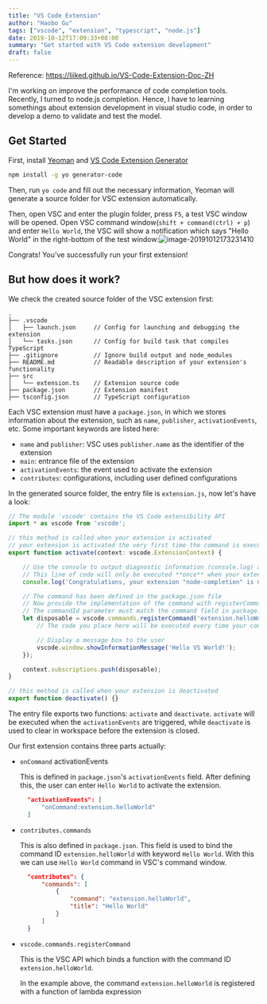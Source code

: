 ```yaml
---
title: "VS Code Extension"
author: "Haobo Gu"
tags: ["vscode", "extension", "typescript", "node.js"]
date: 2019-10-12T17:09:33+08:00
summary: "Get started with VS Code extension development"
draft: false
---
```


Reference: https://liiked.github.io/VS-Code-Extension-Doc-ZH

I'm working on improve the performance of code completion tools. Recently, I turned to node.js completion. Hence, I have to learning somethings about extension development in visual studio code, in order to develop a demo to validate and test the model.

## Get Started

First, install [Yeoman](https://yeoman.io/) and [VS Code Extension Generator](https://www.npmjs.com/package/generator-code)

```bash
npm install -g yo generator-code
```

Then, run `yo code` and fill out the necessary information, Yeoman will generate a source folder for VSC extension automatically.

Then, open VSC and enter the plugin folder, press `F5`, a test VSC window will be opened. Open VSC command window(`shift + command(ctrl) + p`) and enter `Hello World`, the VSC will show a notification which says "Hello World" in the right-bottom of the test window:![image-20191012173231410](http://haobo-markdown.oss-cn-zhangjiakou.aliyuncs.com/markdown/2019-10-12-093231.png)

Congrats! You've successfully run your first extension!

## But how does it work?

We check the created source folder of the VSC extension first:

```
.
├── .vscode
│   ├── launch.json     // Config for launching and debugging the extension
│   └── tasks.json      // Config for build task that compiles TypeScript
├── .gitignore          // Ignore build output and node_modules
├── README.md           // Readable description of your extension's functionality
├── src
│   └── extension.ts    // Extension source code
├── package.json        // Extension manifest
├── tsconfig.json       // TypeScript configuration
```

Each VSC extension must have a `package.json`, in which we stores information about the extension, such as `name`, `publisher`, `activationEvents`, etc. Some important keywords are listed here:

- `name` and `publisher`: VSC uses `publisher.name` as the identifier of the extension
- `main`: entrance file of the extension
- `activationEvents`: the event used to activate the extension
- `contributes`: configurations, including user defined configurations

In the generated source folder, the entry file is `extension.js`, now let's have a look: 

```typescript
// The module 'vscode' contains the VS Code extensibility API
import * as vscode from 'vscode';

// this method is called when your extension is activated
// your extension is activated the very first time the command is executed
export function activate(context: vscode.ExtensionContext) {

	// Use the console to output diagnostic information (console.log) and errors (console.error)
	// This line of code will only be executed **once** when your extension is activated
	console.log('Congratulations, your extension "node-completion" is now active!');

	// The command has been defined in the package.json file
	// Now provide the implementation of the command with registerCommand
	// The commandId parameter must match the command field in package.json
	let disposable = vscode.commands.registerCommand('extension.helloWorld', () => {
		// The code you place here will be executed every time your command is executed

		// Display a message box to the user
		vscode.window.showInformationMessage('Hello VS World!');
	});

	context.subscriptions.push(disposable);
}

// this method is called when your extension is deactivated
export function deactivate() {}
```

The entry file exports two functions: `activate` and `deactivate`. `activate` will be executed when the `activationEvents` are triggered, while `deactivate` is used to clear in workspace before the extension is closed. 

Our first extension contains three parts actually:

- `onCommand` activationEvents

  This is defined in `package.json`'s `activationEvents` field. After defining this, the user can enter `Hello World` to activate the extension.

  ```json
  	"activationEvents": [
  		"onCommand:extension.helloWorld"
  	]
  ```

- `contributes.commands`

  This is also defined in `package.json`. This field is used to bind the command ID `extension.helloWorld` with keyword `Hello World`. With this we can use `Hello World` command in VSC's command window.

  ```json
  	"contributes": {
  		"commands": [
  			{
  				"command": "extension.helloWorld",
  				"title": "Hello World"
  			}
  		]
  	}
  ```

- `vscode.commands.registerCommand`

  This is the VSC API which binds a function with the command ID `extension.helloWorld`. 
  
  In the example above, the command `extension.helloWorld` is registered with a function of lambda expression 

